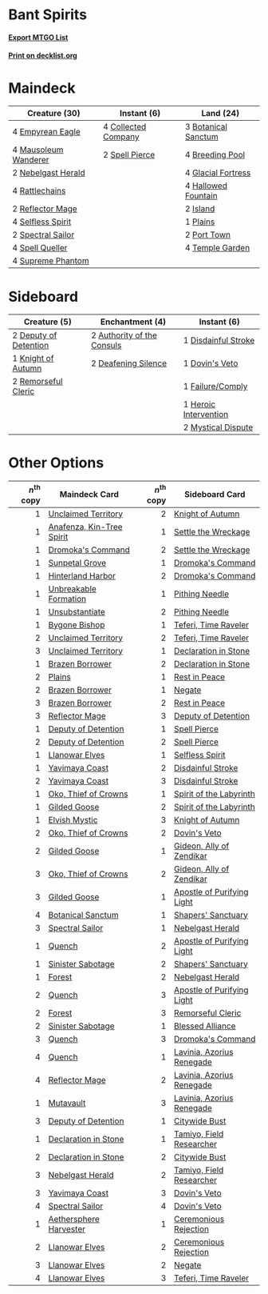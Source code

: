 # Bant Spirits

#### [Export MTGO List](../collection/Bant%20Spirits/Bant%20Spirits.txt)
#### [Print on decklist.org](http://decklist.org/?deckmain=3%09Botanical%20Sanctum%0A4%09Breeding%20Pool%0A4%09Collected%20Company%0A4%09Empyrean%20Eagle%0A4%09Glacial%20Fortress%0A4%09Hallowed%20Fountain%0A2%09Island%0A4%09Mausoleum%20Wanderer%0A2%09Nebelgast%20Herald%0A1%09Plains%0A2%09Port%20Town%0A4%09Rattlechains%0A2%09Reflector%20Mage%0A4%09Selfless%20Spirit%0A2%09Spectral%20Sailor%0A2%09Spell%20Pierce%0A4%09Spell%20Queller%0A4%09Supreme%20Phantom%0A4%09Temple%20Garden&deckside=2%09Authority%20of%20the%20Consuls%0A2%09Deafening%20Silence%0A2%09Deputy%20of%20Detention%0A1%09Disdainful%20Stroke%0A1%09Dovin's%20Veto%0A1%09Failure/Comply%0A1%09Heroic%20Intervention%0A1%09Knight%20of%20Autumn%0A2%09Mystical%20Dispute%0A2%09Remorseful%20Cleric)
# Maindeck

|                                         Creature (30)                                         |                                         Instant (6)                                          |                                          Land (24)                                           |
|-----------------------------------------------------------------------------------------------|----------------------------------------------------------------------------------------------|----------------------------------------------------------------------------------------------|
|4 [Empyrean Eagle](http://gatherer.wizards.com/Pages/Card/Details.aspx?multiverseid=466962)    |4 [Collected Company](http://gatherer.wizards.com/Pages/Card/Details.aspx?multiverseid=394519)|3 [Botanical Sanctum](http://gatherer.wizards.com/Pages/Card/Details.aspx?multiverseid=417817)|
|4 [Mausoleum Wanderer](http://gatherer.wizards.com/Pages/Card/Details.aspx?multiverseid=414364)|2 [Spell Pierce](http://gatherer.wizards.com/Pages/Card/Details.aspx?multiverseid=425876)     |4 [Breeding Pool](http://gatherer.wizards.com/Pages/Card/Details.aspx?multiverseid=97088)     |
|2 [Nebelgast Herald](http://gatherer.wizards.com/Pages/Card/Details.aspx?multiverseid=414366)  |                                                                                              |4 [Glacial Fortress](http://gatherer.wizards.com/Pages/Card/Details.aspx?multiverseid=190562) |
|4 [Rattlechains](http://gatherer.wizards.com/Pages/Card/Details.aspx?multiverseid=409824)      |                                                                                              |4 [Hallowed Fountain](http://gatherer.wizards.com/Pages/Card/Details.aspx?multiverseid=97071) |
|2 [Reflector Mage](http://gatherer.wizards.com/Pages/Card/Details.aspx?multiverseid=407667)    |                                                                                              |2 [Island](http://gatherer.wizards.com/Pages/Card/Details.aspx?multiverseid=439857)           |
|4 [Selfless Spirit](http://gatherer.wizards.com/Pages/Card/Details.aspx?multiverseid=414332)   |                                                                                              |1 [Plains](http://gatherer.wizards.com/Pages/Card/Details.aspx?multiverseid=439856)           |
|2 [Spectral Sailor](http://gatherer.wizards.com/Pages/Card/Details.aspx?multiverseid=466830)   |                                                                                              |2 [Port Town](http://gatherer.wizards.com/Pages/Card/Details.aspx?multiverseid=410046)        |
|4 [Spell Queller](http://gatherer.wizards.com/Pages/Card/Details.aspx?multiverseid=414494)     |                                                                                              |4 [Temple Garden](http://gatherer.wizards.com/Pages/Card/Details.aspx?multiverseid=405112)    |
|4 [Supreme Phantom](http://gatherer.wizards.com/Pages/Card/Details.aspx?multiverseid=447212)   |                                                                                              |                                                                                              |


# Sideboard

|                                          Creature (5)                                          |                                           Enchantment (4)                                           |                                          Instant (6)                                           |
|------------------------------------------------------------------------------------------------|-----------------------------------------------------------------------------------------------------|------------------------------------------------------------------------------------------------|
|2 [Deputy of Detention](http://gatherer.wizards.com/Pages/Card/Details.aspx?multiverseid=457309)|2 [Authority of the Consuls](http://gatherer.wizards.com/Pages/Card/Details.aspx?multiverseid=417578)|1 [Disdainful Stroke](http://gatherer.wizards.com/Pages/Card/Details.aspx?multiverseid=420705)  |
|1 [Knight of Autumn](http://gatherer.wizards.com/Pages/Card/Details.aspx?multiverseid=452933)   |2 [Deafening Silence](http://gatherer.wizards.com/Pages/Card/Details.aspx?multiverseid=472972)       |1 [Dovin's Veto](http://gatherer.wizards.com/Pages/Card/Details.aspx?multiverseid=461120)       |
|2 [Remorseful Cleric](http://gatherer.wizards.com/Pages/Card/Details.aspx?multiverseid=447169)  |                                                                                                     |1 [Failure/Comply](http://gatherer.wizards.com/Pages/Card/Details.aspx?multiverseid=426923)     |
|                                                                                                |                                                                                                     |1 [Heroic Intervention](http://gatherer.wizards.com/Pages/Card/Details.aspx?multiverseid=423776)|
|                                                                                                |                                                                                                     |2 [Mystical Dispute](http://gatherer.wizards.com/Pages/Card/Details.aspx?multiverseid=473020)   |


# Other Options

|*n*<sup>th</sup> copy|                                           Maindeck Card                                            |*n*<sup>th</sup> copy|                                           Sideboard Card                                            |
|--------------------:|----------------------------------------------------------------------------------------------------|--------------------:|-----------------------------------------------------------------------------------------------------|
|                    1|[Unclaimed Territory](http://gatherer.wizards.com/Pages/Card/Details.aspx?multiverseid=435419)      |                    2|[Knight of Autumn](http://gatherer.wizards.com/Pages/Card/Details.aspx?multiverseid=452933)          |
|                    1|[Anafenza, Kin-Tree Spirit](http://gatherer.wizards.com/Pages/Card/Details.aspx?multiverseid=394490)|                    1|[Settle the Wreckage](http://gatherer.wizards.com/Pages/Card/Details.aspx?multiverseid=435186)       |
|                    1|[Dromoka's Command](http://gatherer.wizards.com/Pages/Card/Details.aspx?multiverseid=394558)        |                    2|[Settle the Wreckage](http://gatherer.wizards.com/Pages/Card/Details.aspx?multiverseid=435186)       |
|                    1|[Sunpetal Grove](http://gatherer.wizards.com/Pages/Card/Details.aspx?multiverseid=420946)           |                    1|[Dromoka's Command](http://gatherer.wizards.com/Pages/Card/Details.aspx?multiverseid=394558)         |
|                    1|[Hinterland Harbor](http://gatherer.wizards.com/Pages/Card/Details.aspx?multiverseid=443128)        |                    2|[Dromoka's Command](http://gatherer.wizards.com/Pages/Card/Details.aspx?multiverseid=394558)         |
|                    1|[Unbreakable Formation](http://gatherer.wizards.com/Pages/Card/Details.aspx?multiverseid=457173)    |                    1|[Pithing Needle](http://gatherer.wizards.com/Pages/Card/Details.aspx?multiverseid=129526)            |
|                    1|[Unsubstantiate](http://gatherer.wizards.com/Pages/Card/Details.aspx?multiverseid=414374)           |                    2|[Pithing Needle](http://gatherer.wizards.com/Pages/Card/Details.aspx?multiverseid=129526)            |
|                    1|[Bygone Bishop](http://gatherer.wizards.com/Pages/Card/Details.aspx?multiverseid=409746)            |                    1|[Teferi, Time Raveler](http://gatherer.wizards.com/Pages/Card/Details.aspx?multiverseid=461148)      |
|                    2|[Unclaimed Territory](http://gatherer.wizards.com/Pages/Card/Details.aspx?multiverseid=435419)      |                    2|[Teferi, Time Raveler](http://gatherer.wizards.com/Pages/Card/Details.aspx?multiverseid=461148)      |
|                    3|[Unclaimed Territory](http://gatherer.wizards.com/Pages/Card/Details.aspx?multiverseid=435419)      |                    1|[Declaration in Stone](http://gatherer.wizards.com/Pages/Card/Details.aspx?multiverseid=409750)      |
|                    1|[Brazen Borrower](http://gatherer.wizards.com/Pages/Card/Details.aspx?multiverseid=473001)          |                    2|[Declaration in Stone](http://gatherer.wizards.com/Pages/Card/Details.aspx?multiverseid=409750)      |
|                    2|[Plains](http://gatherer.wizards.com/Pages/Card/Details.aspx?multiverseid=439856)                   |                    1|[Rest in Peace](http://gatherer.wizards.com/Pages/Card/Details.aspx?multiverseid=442021)             |
|                    2|[Brazen Borrower](http://gatherer.wizards.com/Pages/Card/Details.aspx?multiverseid=473001)          |                    1|[Negate](http://gatherer.wizards.com/Pages/Card/Details.aspx?multiverseid=423707)                    |
|                    3|[Brazen Borrower](http://gatherer.wizards.com/Pages/Card/Details.aspx?multiverseid=473001)          |                    2|[Rest in Peace](http://gatherer.wizards.com/Pages/Card/Details.aspx?multiverseid=442021)             |
|                    3|[Reflector Mage](http://gatherer.wizards.com/Pages/Card/Details.aspx?multiverseid=407667)           |                    3|[Deputy of Detention](http://gatherer.wizards.com/Pages/Card/Details.aspx?multiverseid=457309)       |
|                    1|[Deputy of Detention](http://gatherer.wizards.com/Pages/Card/Details.aspx?multiverseid=457309)      |                    1|[Spell Pierce](http://gatherer.wizards.com/Pages/Card/Details.aspx?multiverseid=425876)              |
|                    2|[Deputy of Detention](http://gatherer.wizards.com/Pages/Card/Details.aspx?multiverseid=457309)      |                    2|[Spell Pierce](http://gatherer.wizards.com/Pages/Card/Details.aspx?multiverseid=425876)              |
|                    1|[Llanowar Elves](http://gatherer.wizards.com/Pages/Card/Details.aspx?multiverseid=129626)           |                    1|[Selfless Spirit](http://gatherer.wizards.com/Pages/Card/Details.aspx?multiverseid=414332)           |
|                    1|[Yavimaya Coast](http://gatherer.wizards.com/Pages/Card/Details.aspx?multiverseid=129810)           |                    2|[Disdainful Stroke](http://gatherer.wizards.com/Pages/Card/Details.aspx?multiverseid=420705)         |
|                    2|[Yavimaya Coast](http://gatherer.wizards.com/Pages/Card/Details.aspx?multiverseid=129810)           |                    3|[Disdainful Stroke](http://gatherer.wizards.com/Pages/Card/Details.aspx?multiverseid=420705)         |
|                    1|[Oko, Thief of Crowns](http://gatherer.wizards.com/Pages/Card/Details.aspx?multiverseid=473159)     |                    1|[Spirit of the Labyrinth](http://gatherer.wizards.com/Pages/Card/Details.aspx?multiverseid=378399)   |
|                    1|[Gilded Goose](http://gatherer.wizards.com/Pages/Card/Details.aspx?multiverseid=473122)             |                    2|[Spirit of the Labyrinth](http://gatherer.wizards.com/Pages/Card/Details.aspx?multiverseid=378399)   |
|                    1|[Elvish Mystic](http://gatherer.wizards.com/Pages/Card/Details.aspx?multiverseid=389499)            |                    3|[Knight of Autumn](http://gatherer.wizards.com/Pages/Card/Details.aspx?multiverseid=452933)          |
|                    2|[Oko, Thief of Crowns](http://gatherer.wizards.com/Pages/Card/Details.aspx?multiverseid=473159)     |                    2|[Dovin's Veto](http://gatherer.wizards.com/Pages/Card/Details.aspx?multiverseid=461120)              |
|                    2|[Gilded Goose](http://gatherer.wizards.com/Pages/Card/Details.aspx?multiverseid=473122)             |                    1|[Gideon, Ally of Zendikar](http://gatherer.wizards.com/Pages/Card/Details.aspx?multiverseid=401897)  |
|                    3|[Oko, Thief of Crowns](http://gatherer.wizards.com/Pages/Card/Details.aspx?multiverseid=473159)     |                    2|[Gideon, Ally of Zendikar](http://gatherer.wizards.com/Pages/Card/Details.aspx?multiverseid=401897)  |
|                    3|[Gilded Goose](http://gatherer.wizards.com/Pages/Card/Details.aspx?multiverseid=473122)             |                    1|[Apostle of Purifying Light](http://gatherer.wizards.com/Pages/Card/Details.aspx?multiverseid=466760)|
|                    4|[Botanical Sanctum](http://gatherer.wizards.com/Pages/Card/Details.aspx?multiverseid=417817)        |                    1|[Shapers' Sanctuary](http://gatherer.wizards.com/Pages/Card/Details.aspx?multiverseid=435362)        |
|                    3|[Spectral Sailor](http://gatherer.wizards.com/Pages/Card/Details.aspx?multiverseid=466830)          |                    1|[Nebelgast Herald](http://gatherer.wizards.com/Pages/Card/Details.aspx?multiverseid=414366)          |
|                    1|[Quench](http://gatherer.wizards.com/Pages/Card/Details.aspx?multiverseid=457192)                   |                    2|[Apostle of Purifying Light](http://gatherer.wizards.com/Pages/Card/Details.aspx?multiverseid=466760)|
|                    1|[Sinister Sabotage](http://gatherer.wizards.com/Pages/Card/Details.aspx?multiverseid=452804)        |                    2|[Shapers' Sanctuary](http://gatherer.wizards.com/Pages/Card/Details.aspx?multiverseid=435362)        |
|                    1|[Forest](http://gatherer.wizards.com/Pages/Card/Details.aspx?multiverseid=439860)                   |                    2|[Nebelgast Herald](http://gatherer.wizards.com/Pages/Card/Details.aspx?multiverseid=414366)          |
|                    2|[Quench](http://gatherer.wizards.com/Pages/Card/Details.aspx?multiverseid=457192)                   |                    3|[Apostle of Purifying Light](http://gatherer.wizards.com/Pages/Card/Details.aspx?multiverseid=466760)|
|                    2|[Forest](http://gatherer.wizards.com/Pages/Card/Details.aspx?multiverseid=439860)                   |                    3|[Remorseful Cleric](http://gatherer.wizards.com/Pages/Card/Details.aspx?multiverseid=447169)         |
|                    2|[Sinister Sabotage](http://gatherer.wizards.com/Pages/Card/Details.aspx?multiverseid=452804)        |                    1|[Blessed Alliance](http://gatherer.wizards.com/Pages/Card/Details.aspx?multiverseid=414302)          |
|                    3|[Quench](http://gatherer.wizards.com/Pages/Card/Details.aspx?multiverseid=457192)                   |                    3|[Dromoka's Command](http://gatherer.wizards.com/Pages/Card/Details.aspx?multiverseid=394558)         |
|                    4|[Quench](http://gatherer.wizards.com/Pages/Card/Details.aspx?multiverseid=457192)                   |                    1|[Lavinia, Azorius Renegade](http://gatherer.wizards.com/Pages/Card/Details.aspx?multiverseid=457333) |
|                    4|[Reflector Mage](http://gatherer.wizards.com/Pages/Card/Details.aspx?multiverseid=407667)           |                    2|[Lavinia, Azorius Renegade](http://gatherer.wizards.com/Pages/Card/Details.aspx?multiverseid=457333) |
|                    1|[Mutavault](http://gatherer.wizards.com/Pages/Card/Details.aspx?multiverseid=370733)                |                    3|[Lavinia, Azorius Renegade](http://gatherer.wizards.com/Pages/Card/Details.aspx?multiverseid=457333) |
|                    3|[Deputy of Detention](http://gatherer.wizards.com/Pages/Card/Details.aspx?multiverseid=457309)      |                    1|[Citywide Bust](http://gatherer.wizards.com/Pages/Card/Details.aspx?multiverseid=452754)             |
|                    1|[Declaration in Stone](http://gatherer.wizards.com/Pages/Card/Details.aspx?multiverseid=409750)     |                    1|[Tamiyo, Field Researcher](http://gatherer.wizards.com/Pages/Card/Details.aspx?multiverseid=414495)  |
|                    2|[Declaration in Stone](http://gatherer.wizards.com/Pages/Card/Details.aspx?multiverseid=409750)     |                    2|[Citywide Bust](http://gatherer.wizards.com/Pages/Card/Details.aspx?multiverseid=452754)             |
|                    3|[Nebelgast Herald](http://gatherer.wizards.com/Pages/Card/Details.aspx?multiverseid=414366)         |                    2|[Tamiyo, Field Researcher](http://gatherer.wizards.com/Pages/Card/Details.aspx?multiverseid=414495)  |
|                    3|[Yavimaya Coast](http://gatherer.wizards.com/Pages/Card/Details.aspx?multiverseid=129810)           |                    3|[Dovin's Veto](http://gatherer.wizards.com/Pages/Card/Details.aspx?multiverseid=461120)              |
|                    4|[Spectral Sailor](http://gatherer.wizards.com/Pages/Card/Details.aspx?multiverseid=466830)          |                    4|[Dovin's Veto](http://gatherer.wizards.com/Pages/Card/Details.aspx?multiverseid=461120)              |
|                    1|[Aethersphere Harvester](http://gatherer.wizards.com/Pages/Card/Details.aspx?multiverseid=423809)   |                    1|[Ceremonious Rejection](http://gatherer.wizards.com/Pages/Card/Details.aspx?multiverseid=417613)     |
|                    2|[Llanowar Elves](http://gatherer.wizards.com/Pages/Card/Details.aspx?multiverseid=129626)           |                    2|[Ceremonious Rejection](http://gatherer.wizards.com/Pages/Card/Details.aspx?multiverseid=417613)     |
|                    3|[Llanowar Elves](http://gatherer.wizards.com/Pages/Card/Details.aspx?multiverseid=129626)           |                    2|[Negate](http://gatherer.wizards.com/Pages/Card/Details.aspx?multiverseid=423707)                    |
|                    4|[Llanowar Elves](http://gatherer.wizards.com/Pages/Card/Details.aspx?multiverseid=129626)           |                    3|[Teferi, Time Raveler](http://gatherer.wizards.com/Pages/Card/Details.aspx?multiverseid=461148)      |

